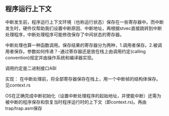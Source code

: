 程序运行上下文
------
中断发生前，程序运行上下文环境（也称运行状态）保存在一些寄存器中。而中断发生时，硬件仅帮助我们设置中断原因、中断地址，再根据stvec直接跳转到中断处理程序，中断处理程序可能修改保存了中间状态的寄存器。

中断处理也算一种函数调用。保存结果的寄存器分为两种，1.调用者保存。2.被调用者保存。参数如何传递？-通过寄存器还是放在栈上由调用约定(calling convention)规定并由操作系统和编译器实现。

调用约定是二进制接口ABI

实现：
在中断处理前，将全部寄存器保存在栈上，用一个中断帧的结构体保存。见context.rs

OS在正确完成中断初始化（设置中断处理程序的起始地址，并使能中断）还需为被中断的程序保存和恢复当时程序运行时的上下文（即context.rs)。再由trap/trap.asm保存